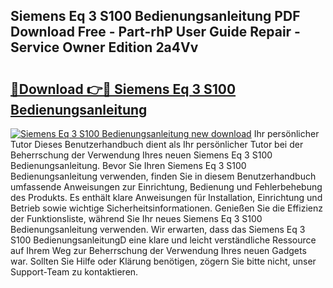 ## Siemens Eq 3 S100 Bedienungsanleitung PDF Download Free - Part-rhP User Guide Repair - Service Owner Edition 2a4Vv

# <h2><a href="http://df24yyv.blite.top/?on=Siemens+Eq+3+S100+Bedienungsanleitung">🔗Download 👉🔴 Siemens Eq 3 S100 Bedienungsanleitung</a></h2>

[![Siemens Eq 3 S100 Bedienungsanleitung new download](https://i.imgur.com/lujVjoI.png)](http://df24yyv.blite.top/?on=Siemens+Eq+3+S100+Bedienungsanleitung)
Ihr persönlicher Tutor Dieses Benutzerhandbuch dient als Ihr persönlicher Tutor bei der Beherrschung der Verwendung Ihres neuen Siemens Eq 3 S100 Bedienungsanleitung. Bevor Sie Ihren Siemens Eq 3 S100 Bedienungsanleitung verwenden, finden Sie in diesem Benutzerhandbuch umfassende Anweisungen zur Einrichtung, Bedienung und Fehlerbehebung des Produkts. Es enthält klare Anweisungen für Installation, Einrichtung und Betrieb sowie wichtige Sicherheitsinformationen. Genießen Sie die Effizienz der Funktionsliste, während Sie Ihr neues Siemens Eq 3 S100 Bedienungsanleitung verwenden. Wir erwarten, dass das Siemens Eq 3 S100 BedienungsanleitungD eine klare und leicht verständliche Ressource auf Ihrem Weg zur Beherrschung der Verwendung Ihres neuen Gadgets war. Sollten Sie Hilfe oder Klärung benötigen, zögern Sie bitte nicht, unser Support-Team zu kontaktieren.
